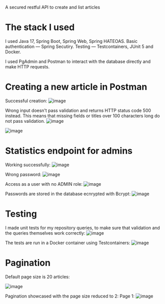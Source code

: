 A secured restful API to create and list articles

# The stack I used
I used Java 17, Spring Boot, Spring Web, Spring HATEOAS.
Basic authentication — Spring Secutiry. 
Testing — Testcontainers, JUnit 5 and Docker.

I used PgAdmin and Postman to interact with the database directly and make HTTP requests.

# Creating a new article in Postman

Successful creation:
![image](https://user-images.githubusercontent.com/56831898/212693141-e9c9f20d-ddf6-4b2f-b8ec-bf0761f101de.png)

Wrong input doesn't pass validation and returns HTTP status code 500 instead. 
This means that missing fields or titles over 100 characters long do not pass validation.
![image](https://user-images.githubusercontent.com/56831898/212693312-0d47b110-fe23-4baf-865e-e851f8e5321d.png)

![image](https://user-images.githubusercontent.com/56831898/212693626-167e2fae-d5f9-48ee-9df7-7643720fd163.png)

# Statistics endpoint for admins
Working successfully:
![image](https://user-images.githubusercontent.com/56831898/212695953-09e9b964-cdf0-4e61-acaa-7b96532cbed0.png)

Wrong password:
![image](https://user-images.githubusercontent.com/56831898/212696072-f369d1b5-e77d-4e34-af47-70921e67b949.png)

Access as a user with no ADMIN role:
![image](https://user-images.githubusercontent.com/56831898/212696243-a4211665-f018-4cab-bb10-a3d5eeae3ece.png)

Passwords are stored in the database ecnrypted with Bcrypt:
![image](https://user-images.githubusercontent.com/56831898/212696487-5d1843be-99db-4354-81d0-97b0138500ad.png)

# Testing
I made unit tests for my repository queries, to make sure that validation and the queries themselves work correctly:
![image](https://user-images.githubusercontent.com/56831898/212697643-36ec1f41-4654-45a3-9c02-3d3d5543b0d8.png)

The tests are run in a Docker container using Testcontainers:
![image](https://user-images.githubusercontent.com/56831898/212697875-20fd8822-a469-4df6-a474-4fbc8292c57d.png)

# Pagination

Default page size is 20 articles:

![image](https://user-images.githubusercontent.com/56831898/212693806-26f50c60-e075-48b9-914e-3f830ba37053.png)

Pagination showcased with the page size reduced to 2:
Page 1:
![image](https://user-images.githubusercontent.com/56831898/212694113-a2adef7b-bc1e-497d-bdee-6cdd6e91f485.png)
